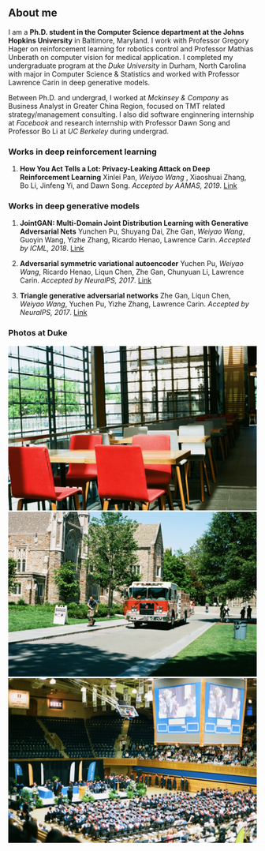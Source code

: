 ## About me

I am a **Ph.D. student in the Computer Science department at the Johns Hopkins University** in Baltimore, Maryland. I work with Professor Gregory Hager on reinforcement learning for robotics control and Professor Mathias Unberath on computer vision for medical application. I completed my undergraduate program at the _Duke University_ in Durham, North Carolina with major in Computer Science & Statistics and worked with Professor Lawrence Carin in deep generative models.  

Between Ph.D. and undergrad, I worked at _Mckinsey & Company_ as Business Analyst in Greater China Region, focused on TMT related strategy/management consulting. I also did software enginnering internship at _Facebook_ and research internship with Professor Dawn Song and Professor Bo Li at _UC Berkeley_ during undergrad.

### Works in deep reinforcement learning

1. **How You Act Tells a Lot: Privacy-Leaking Attack on Deep Reinforcement Learning**
Xinlei Pan, _Weiyao Wang_ , Xiaoshuai Zhang, Bo Li, Jinfeng Yi, and Dawn Song.
_Accepted by AAMAS, 2019_. [Link](arxiv.org/abs/1904.11082)

### Works in deep generative models 

1. **JointGAN: Multi-Domain Joint Distribution Learning with Generative Adversarial Nets**
Yunchen Pu, Shuyang Dai, Zhe Gan, _Weiyao Wang_, Guoyin Wang, Yizhe Zhang, Ricardo Henao, Lawrence Carin.
_Accepted by ICML, 2018_. [Link](arxiv.org/abs/1806.02978)

1. **Adversarial symmetric variational autoencoder**
Yuchen Pu, _Weiyao Wang_, Ricardo Henao, Liqun Chen, Zhe Gan, Chunyuan Li, Lawrence Carin.
_Accepted by NeuralPS, 2017_. [Link](papers.nips.cc/paper/7020-adversarial-symmetric-variational-autoencoder)

1. **Triangle generative adversarial networks**
Zhe Gan, Liqun Chen, _Weiyao Wang_, Yuchen Pu, Yizhe Zhang, Lawrence Carin.
_Accepted by NeuralPS, 2017_. [Link](papers.nips.cc/paper/7109-triangle-generative-adversarial-networks)

### Photos at Duke
![Image](DukeView.jpeg)
![Image](DukeFireCar.jpeg)
![Image](DukeGraduation.jpeg)



